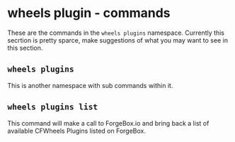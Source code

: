 # wheels plugin - commands

These are the commands in the `wheels plugins` namespace. Currently this secrtion is pretty sparce, make suggestions of what you may want to see in this section.

## `wheels plugins`

This is another namespace with sub commands within it.

## `wheels plugins list`

This command will make a call to ForgeBox.io and bring back a list of available CFWheels Plugins listed on ForgeBox.
